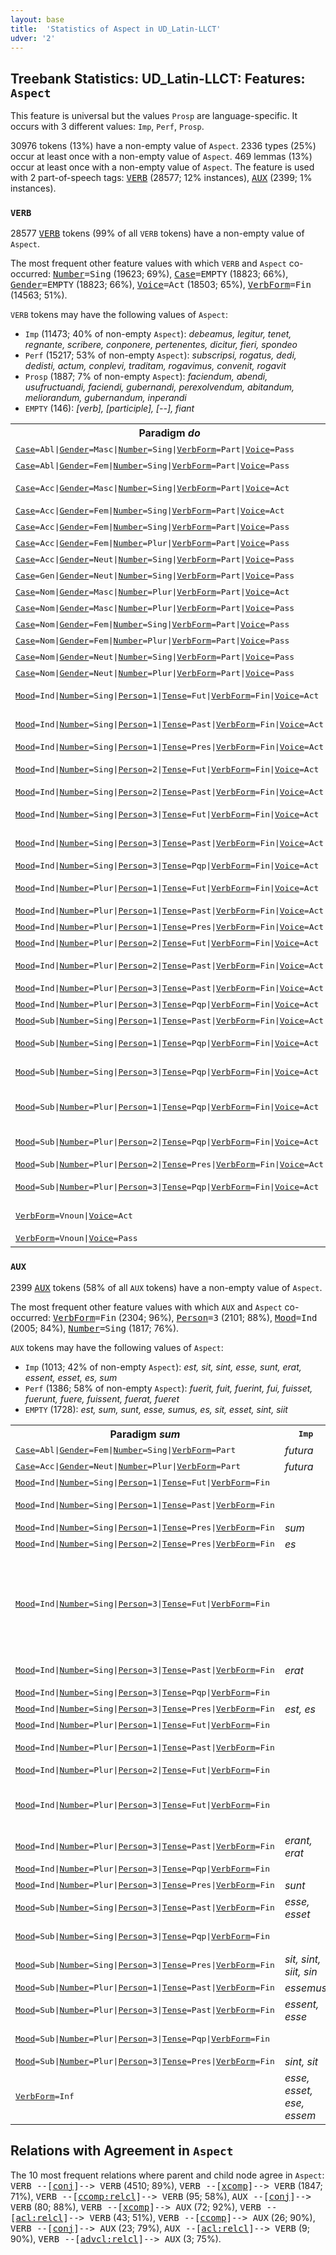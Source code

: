 ```yaml
---
layout: base
title:  'Statistics of Aspect in UD_Latin-LLCT'
udver: '2'
---
```


## Treebank Statistics: UD_Latin-LLCT: Features: `Aspect`

This feature is universal but the values `Prosp` are language-specific.
It occurs with 3 different values: `Imp`, `Perf`, `Prosp`.

30976 tokens (13%) have a non-empty value of `Aspect`.
2336 types (25%) occur at least once with a non-empty value of `Aspect`.
469 lemmas (13%) occur at least once with a non-empty value of `Aspect`.
The feature is used with 2 part-of-speech tags: <tt><a href="la_llct-pos-VERB.html">VERB</a></tt> (28577; 12% instances), <tt><a href="la_llct-pos-AUX.html">AUX</a></tt> (2399; 1% instances).

### `VERB`

28577 <tt><a href="la_llct-pos-VERB.html">VERB</a></tt> tokens (99% of all `VERB` tokens) have a non-empty value of `Aspect`.

The most frequent other feature values with which `VERB` and `Aspect` co-occurred: <tt><a href="la_llct-feat-Number.html">Number</a></tt><tt>=Sing</tt> (19623; 69%), <tt><a href="la_llct-feat-Case.html">Case</a></tt><tt>=EMPTY</tt> (18823; 66%), <tt><a href="la_llct-feat-Gender.html">Gender</a></tt><tt>=EMPTY</tt> (18823; 66%), <tt><a href="la_llct-feat-Voice.html">Voice</a></tt><tt>=Act</tt> (18503; 65%), <tt><a href="la_llct-feat-VerbForm.html">VerbForm</a></tt><tt>=Fin</tt> (14563; 51%).

`VERB` tokens may have the following values of `Aspect`:

* `Imp` (11473; 40% of non-empty `Aspect`): <em>debeamus, legitur, tenet, regnante, scribere, conponere, pertenentes, dicitur, fieri, spondeo</em>
* `Perf` (15217; 53% of non-empty `Aspect`): <em>subscripsi, rogatus, dedi, dedisti, actum, conplevi, traditam, rogavimus, convenit, rogavit</em>
* `Prosp` (1887; 7% of non-empty `Aspect`): <em>faciendum, abendi, usufructuandi, faciendi, gubernandi, perexolvendum, abitandum, meliorandum, gubernandum, inperandi</em>
* `EMPTY` (146): <em>[verb], [participle], [--], fiant</em>

<table>
  <tr><th>Paradigm <i>do</i></th><th><tt>Imp</tt></th><th><tt>Perf</tt></th><th><tt>Prosp</tt></th></tr>
  <tr><td><tt><tt><a href="la_llct-feat-Case.html">Case</a></tt><tt>=Abl</tt>|<tt><a href="la_llct-feat-Gender.html">Gender</a></tt><tt>=Masc</tt>|<tt><a href="la_llct-feat-Number.html">Number</a></tt><tt>=Sing</tt>|<tt><a href="la_llct-feat-VerbForm.html">VerbForm</a></tt><tt>=Part</tt>|<tt><a href="la_llct-feat-Voice.html">Voice</a></tt><tt>=Pass</tt></tt></td><td></td><td></td><td><em>dandum</em></td></tr>
  <tr><td><tt><tt><a href="la_llct-feat-Case.html">Case</a></tt><tt>=Abl</tt>|<tt><a href="la_llct-feat-Gender.html">Gender</a></tt><tt>=Fem</tt>|<tt><a href="la_llct-feat-Number.html">Number</a></tt><tt>=Sing</tt>|<tt><a href="la_llct-feat-VerbForm.html">VerbForm</a></tt><tt>=Part</tt>|<tt><a href="la_llct-feat-Voice.html">Voice</a></tt><tt>=Pass</tt></tt></td><td></td><td><em>data</em></td><td></td></tr>
  <tr><td><tt><tt><a href="la_llct-feat-Case.html">Case</a></tt><tt>=Acc</tt>|<tt><a href="la_llct-feat-Gender.html">Gender</a></tt><tt>=Masc</tt>|<tt><a href="la_llct-feat-Number.html">Number</a></tt><tt>=Sing</tt>|<tt><a href="la_llct-feat-VerbForm.html">VerbForm</a></tt><tt>=Part</tt>|<tt><a href="la_llct-feat-Voice.html">Voice</a></tt><tt>=Act</tt></tt></td><td><em>dante, dantem</em></td><td></td><td></td></tr>
  <tr><td><tt><tt><a href="la_llct-feat-Case.html">Case</a></tt><tt>=Acc</tt>|<tt><a href="la_llct-feat-Gender.html">Gender</a></tt><tt>=Fem</tt>|<tt><a href="la_llct-feat-Number.html">Number</a></tt><tt>=Sing</tt>|<tt><a href="la_llct-feat-VerbForm.html">VerbForm</a></tt><tt>=Part</tt>|<tt><a href="la_llct-feat-Voice.html">Voice</a></tt><tt>=Act</tt></tt></td><td><em>dante</em></td><td></td><td></td></tr>
  <tr><td><tt><tt><a href="la_llct-feat-Case.html">Case</a></tt><tt>=Acc</tt>|<tt><a href="la_llct-feat-Gender.html">Gender</a></tt><tt>=Fem</tt>|<tt><a href="la_llct-feat-Number.html">Number</a></tt><tt>=Sing</tt>|<tt><a href="la_llct-feat-VerbForm.html">VerbForm</a></tt><tt>=Part</tt>|<tt><a href="la_llct-feat-Voice.html">Voice</a></tt><tt>=Pass</tt></tt></td><td></td><td><em>data, datam</em></td><td></td></tr>
  <tr><td><tt><tt><a href="la_llct-feat-Case.html">Case</a></tt><tt>=Acc</tt>|<tt><a href="la_llct-feat-Gender.html">Gender</a></tt><tt>=Fem</tt>|<tt><a href="la_llct-feat-Number.html">Number</a></tt><tt>=Plur</tt>|<tt><a href="la_llct-feat-VerbForm.html">VerbForm</a></tt><tt>=Part</tt>|<tt><a href="la_llct-feat-Voice.html">Voice</a></tt><tt>=Pass</tt></tt></td><td></td><td><em>datas</em></td><td></td></tr>
  <tr><td><tt><tt><a href="la_llct-feat-Case.html">Case</a></tt><tt>=Acc</tt>|<tt><a href="la_llct-feat-Gender.html">Gender</a></tt><tt>=Neut</tt>|<tt><a href="la_llct-feat-Number.html">Number</a></tt><tt>=Sing</tt>|<tt><a href="la_llct-feat-VerbForm.html">VerbForm</a></tt><tt>=Part</tt>|<tt><a href="la_llct-feat-Voice.html">Voice</a></tt><tt>=Pass</tt></tt></td><td></td><td></td><td><em>dandum</em></td></tr>
  <tr><td><tt><tt><a href="la_llct-feat-Case.html">Case</a></tt><tt>=Gen</tt>|<tt><a href="la_llct-feat-Gender.html">Gender</a></tt><tt>=Neut</tt>|<tt><a href="la_llct-feat-Number.html">Number</a></tt><tt>=Sing</tt>|<tt><a href="la_llct-feat-VerbForm.html">VerbForm</a></tt><tt>=Part</tt>|<tt><a href="la_llct-feat-Voice.html">Voice</a></tt><tt>=Pass</tt></tt></td><td></td><td></td><td><em>dandi</em></td></tr>
  <tr><td><tt><tt><a href="la_llct-feat-Case.html">Case</a></tt><tt>=Nom</tt>|<tt><a href="la_llct-feat-Gender.html">Gender</a></tt><tt>=Masc</tt>|<tt><a href="la_llct-feat-Number.html">Number</a></tt><tt>=Plur</tt>|<tt><a href="la_llct-feat-VerbForm.html">VerbForm</a></tt><tt>=Part</tt>|<tt><a href="la_llct-feat-Voice.html">Voice</a></tt><tt>=Act</tt></tt></td><td><em>dantes</em></td><td></td><td></td></tr>
  <tr><td><tt><tt><a href="la_llct-feat-Case.html">Case</a></tt><tt>=Nom</tt>|<tt><a href="la_llct-feat-Gender.html">Gender</a></tt><tt>=Masc</tt>|<tt><a href="la_llct-feat-Number.html">Number</a></tt><tt>=Plur</tt>|<tt><a href="la_llct-feat-VerbForm.html">VerbForm</a></tt><tt>=Part</tt>|<tt><a href="la_llct-feat-Voice.html">Voice</a></tt><tt>=Pass</tt></tt></td><td></td><td><em>dati</em></td><td></td></tr>
  <tr><td><tt><tt><a href="la_llct-feat-Case.html">Case</a></tt><tt>=Nom</tt>|<tt><a href="la_llct-feat-Gender.html">Gender</a></tt><tt>=Fem</tt>|<tt><a href="la_llct-feat-Number.html">Number</a></tt><tt>=Sing</tt>|<tt><a href="la_llct-feat-VerbForm.html">VerbForm</a></tt><tt>=Part</tt>|<tt><a href="la_llct-feat-Voice.html">Voice</a></tt><tt>=Pass</tt></tt></td><td></td><td><em>data, datas</em></td><td></td></tr>
  <tr><td><tt><tt><a href="la_llct-feat-Case.html">Case</a></tt><tt>=Nom</tt>|<tt><a href="la_llct-feat-Gender.html">Gender</a></tt><tt>=Fem</tt>|<tt><a href="la_llct-feat-Number.html">Number</a></tt><tt>=Plur</tt>|<tt><a href="la_llct-feat-VerbForm.html">VerbForm</a></tt><tt>=Part</tt>|<tt><a href="la_llct-feat-Voice.html">Voice</a></tt><tt>=Pass</tt></tt></td><td></td><td><em>date</em></td><td></td></tr>
  <tr><td><tt><tt><a href="la_llct-feat-Case.html">Case</a></tt><tt>=Nom</tt>|<tt><a href="la_llct-feat-Gender.html">Gender</a></tt><tt>=Neut</tt>|<tt><a href="la_llct-feat-Number.html">Number</a></tt><tt>=Sing</tt>|<tt><a href="la_llct-feat-VerbForm.html">VerbForm</a></tt><tt>=Part</tt>|<tt><a href="la_llct-feat-Voice.html">Voice</a></tt><tt>=Pass</tt></tt></td><td></td><td><em>datum</em></td><td></td></tr>
  <tr><td><tt><tt><a href="la_llct-feat-Case.html">Case</a></tt><tt>=Nom</tt>|<tt><a href="la_llct-feat-Gender.html">Gender</a></tt><tt>=Neut</tt>|<tt><a href="la_llct-feat-Number.html">Number</a></tt><tt>=Plur</tt>|<tt><a href="la_llct-feat-VerbForm.html">VerbForm</a></tt><tt>=Part</tt>|<tt><a href="la_llct-feat-Voice.html">Voice</a></tt><tt>=Pass</tt></tt></td><td></td><td><em>data</em></td><td></td></tr>
  <tr><td><tt><tt><a href="la_llct-feat-Mood.html">Mood</a></tt><tt>=Ind</tt>|<tt><a href="la_llct-feat-Number.html">Number</a></tt><tt>=Sing</tt>|<tt><a href="la_llct-feat-Person.html">Person</a></tt><tt>=1</tt>|<tt><a href="la_llct-feat-Tense.html">Tense</a></tt><tt>=Fut</tt>|<tt><a href="la_llct-feat-VerbForm.html">VerbForm</a></tt><tt>=Fin</tt>|<tt><a href="la_llct-feat-Voice.html">Voice</a></tt><tt>=Act</tt></tt></td><td></td><td><em>dedero, dederi</em></td><td></td></tr>
  <tr><td><tt><tt><a href="la_llct-feat-Mood.html">Mood</a></tt><tt>=Ind</tt>|<tt><a href="la_llct-feat-Number.html">Number</a></tt><tt>=Sing</tt>|<tt><a href="la_llct-feat-Person.html">Person</a></tt><tt>=1</tt>|<tt><a href="la_llct-feat-Tense.html">Tense</a></tt><tt>=Past</tt>|<tt><a href="la_llct-feat-VerbForm.html">VerbForm</a></tt><tt>=Fin</tt>|<tt><a href="la_llct-feat-Voice.html">Voice</a></tt><tt>=Act</tt></tt></td><td></td><td><em>dedi, dedit, dedii, didi</em></td><td></td></tr>
  <tr><td><tt><tt><a href="la_llct-feat-Mood.html">Mood</a></tt><tt>=Ind</tt>|<tt><a href="la_llct-feat-Number.html">Number</a></tt><tt>=Sing</tt>|<tt><a href="la_llct-feat-Person.html">Person</a></tt><tt>=1</tt>|<tt><a href="la_llct-feat-Tense.html">Tense</a></tt><tt>=Pres</tt>|<tt><a href="la_llct-feat-VerbForm.html">VerbForm</a></tt><tt>=Fin</tt>|<tt><a href="la_llct-feat-Voice.html">Voice</a></tt><tt>=Act</tt></tt></td><td><em>do</em></td><td></td><td></td></tr>
  <tr><td><tt><tt><a href="la_llct-feat-Mood.html">Mood</a></tt><tt>=Ind</tt>|<tt><a href="la_llct-feat-Number.html">Number</a></tt><tt>=Sing</tt>|<tt><a href="la_llct-feat-Person.html">Person</a></tt><tt>=2</tt>|<tt><a href="la_llct-feat-Tense.html">Tense</a></tt><tt>=Fut</tt>|<tt><a href="la_llct-feat-VerbForm.html">VerbForm</a></tt><tt>=Fin</tt>|<tt><a href="la_llct-feat-Voice.html">Voice</a></tt><tt>=Act</tt></tt></td><td></td><td><em>dederis, dederit</em></td><td></td></tr>
  <tr><td><tt><tt><a href="la_llct-feat-Mood.html">Mood</a></tt><tt>=Ind</tt>|<tt><a href="la_llct-feat-Number.html">Number</a></tt><tt>=Sing</tt>|<tt><a href="la_llct-feat-Person.html">Person</a></tt><tt>=2</tt>|<tt><a href="la_llct-feat-Tense.html">Tense</a></tt><tt>=Past</tt>|<tt><a href="la_llct-feat-VerbForm.html">VerbForm</a></tt><tt>=Fin</tt>|<tt><a href="la_llct-feat-Voice.html">Voice</a></tt><tt>=Act</tt></tt></td><td></td><td><em>dedisti</em></td><td></td></tr>
  <tr><td><tt><tt><a href="la_llct-feat-Mood.html">Mood</a></tt><tt>=Ind</tt>|<tt><a href="la_llct-feat-Number.html">Number</a></tt><tt>=Sing</tt>|<tt><a href="la_llct-feat-Person.html">Person</a></tt><tt>=3</tt>|<tt><a href="la_llct-feat-Tense.html">Tense</a></tt><tt>=Fut</tt>|<tt><a href="la_llct-feat-VerbForm.html">VerbForm</a></tt><tt>=Fin</tt>|<tt><a href="la_llct-feat-Voice.html">Voice</a></tt><tt>=Act</tt></tt></td><td></td><td><em>dederit, dederis</em></td><td></td></tr>
  <tr><td><tt><tt><a href="la_llct-feat-Mood.html">Mood</a></tt><tt>=Ind</tt>|<tt><a href="la_llct-feat-Number.html">Number</a></tt><tt>=Sing</tt>|<tt><a href="la_llct-feat-Person.html">Person</a></tt><tt>=3</tt>|<tt><a href="la_llct-feat-Tense.html">Tense</a></tt><tt>=Past</tt>|<tt><a href="la_llct-feat-VerbForm.html">VerbForm</a></tt><tt>=Fin</tt>|<tt><a href="la_llct-feat-Voice.html">Voice</a></tt><tt>=Act</tt></tt></td><td></td><td><em>dedi, dedit, dede, dedem</em></td><td></td></tr>
  <tr><td><tt><tt><a href="la_llct-feat-Mood.html">Mood</a></tt><tt>=Ind</tt>|<tt><a href="la_llct-feat-Number.html">Number</a></tt><tt>=Sing</tt>|<tt><a href="la_llct-feat-Person.html">Person</a></tt><tt>=3</tt>|<tt><a href="la_llct-feat-Tense.html">Tense</a></tt><tt>=Pqp</tt>|<tt><a href="la_llct-feat-VerbForm.html">VerbForm</a></tt><tt>=Fin</tt>|<tt><a href="la_llct-feat-Voice.html">Voice</a></tt><tt>=Act</tt></tt></td><td></td><td><em>dederat</em></td><td></td></tr>
  <tr><td><tt><tt><a href="la_llct-feat-Mood.html">Mood</a></tt><tt>=Ind</tt>|<tt><a href="la_llct-feat-Number.html">Number</a></tt><tt>=Plur</tt>|<tt><a href="la_llct-feat-Person.html">Person</a></tt><tt>=1</tt>|<tt><a href="la_llct-feat-Tense.html">Tense</a></tt><tt>=Fut</tt>|<tt><a href="la_llct-feat-VerbForm.html">VerbForm</a></tt><tt>=Fin</tt>|<tt><a href="la_llct-feat-Voice.html">Voice</a></tt><tt>=Act</tt></tt></td><td></td><td><em>dederimus, derimus</em></td><td></td></tr>
  <tr><td><tt><tt><a href="la_llct-feat-Mood.html">Mood</a></tt><tt>=Ind</tt>|<tt><a href="la_llct-feat-Number.html">Number</a></tt><tt>=Plur</tt>|<tt><a href="la_llct-feat-Person.html">Person</a></tt><tt>=1</tt>|<tt><a href="la_llct-feat-Tense.html">Tense</a></tt><tt>=Past</tt>|<tt><a href="la_llct-feat-VerbForm.html">VerbForm</a></tt><tt>=Fin</tt>|<tt><a href="la_llct-feat-Voice.html">Voice</a></tt><tt>=Act</tt></tt></td><td></td><td><em>dedimus</em></td><td></td></tr>
  <tr><td><tt><tt><a href="la_llct-feat-Mood.html">Mood</a></tt><tt>=Ind</tt>|<tt><a href="la_llct-feat-Number.html">Number</a></tt><tt>=Plur</tt>|<tt><a href="la_llct-feat-Person.html">Person</a></tt><tt>=1</tt>|<tt><a href="la_llct-feat-Tense.html">Tense</a></tt><tt>=Pres</tt>|<tt><a href="la_llct-feat-VerbForm.html">VerbForm</a></tt><tt>=Fin</tt>|<tt><a href="la_llct-feat-Voice.html">Voice</a></tt><tt>=Act</tt></tt></td><td><em>damus</em></td><td></td><td></td></tr>
  <tr><td><tt><tt><a href="la_llct-feat-Mood.html">Mood</a></tt><tt>=Ind</tt>|<tt><a href="la_llct-feat-Number.html">Number</a></tt><tt>=Plur</tt>|<tt><a href="la_llct-feat-Person.html">Person</a></tt><tt>=2</tt>|<tt><a href="la_llct-feat-Tense.html">Tense</a></tt><tt>=Fut</tt>|<tt><a href="la_llct-feat-VerbForm.html">VerbForm</a></tt><tt>=Fin</tt>|<tt><a href="la_llct-feat-Voice.html">Voice</a></tt><tt>=Act</tt></tt></td><td></td><td><em>dederitis</em></td><td></td></tr>
  <tr><td><tt><tt><a href="la_llct-feat-Mood.html">Mood</a></tt><tt>=Ind</tt>|<tt><a href="la_llct-feat-Number.html">Number</a></tt><tt>=Plur</tt>|<tt><a href="la_llct-feat-Person.html">Person</a></tt><tt>=2</tt>|<tt><a href="la_llct-feat-Tense.html">Tense</a></tt><tt>=Past</tt>|<tt><a href="la_llct-feat-VerbForm.html">VerbForm</a></tt><tt>=Fin</tt>|<tt><a href="la_llct-feat-Voice.html">Voice</a></tt><tt>=Act</tt></tt></td><td></td><td><em>dedistis, dediste</em></td><td></td></tr>
  <tr><td><tt><tt><a href="la_llct-feat-Mood.html">Mood</a></tt><tt>=Ind</tt>|<tt><a href="la_llct-feat-Number.html">Number</a></tt><tt>=Plur</tt>|<tt><a href="la_llct-feat-Person.html">Person</a></tt><tt>=3</tt>|<tt><a href="la_llct-feat-Tense.html">Tense</a></tt><tt>=Past</tt>|<tt><a href="la_llct-feat-VerbForm.html">VerbForm</a></tt><tt>=Fin</tt>|<tt><a href="la_llct-feat-Voice.html">Voice</a></tt><tt>=Act</tt></tt></td><td></td><td><em>dederunt</em></td><td></td></tr>
  <tr><td><tt><tt><a href="la_llct-feat-Mood.html">Mood</a></tt><tt>=Ind</tt>|<tt><a href="la_llct-feat-Number.html">Number</a></tt><tt>=Plur</tt>|<tt><a href="la_llct-feat-Person.html">Person</a></tt><tt>=3</tt>|<tt><a href="la_llct-feat-Tense.html">Tense</a></tt><tt>=Pqp</tt>|<tt><a href="la_llct-feat-VerbForm.html">VerbForm</a></tt><tt>=Fin</tt>|<tt><a href="la_llct-feat-Voice.html">Voice</a></tt><tt>=Act</tt></tt></td><td></td><td><em>dederant</em></td><td></td></tr>
  <tr><td><tt><tt><a href="la_llct-feat-Mood.html">Mood</a></tt><tt>=Sub</tt>|<tt><a href="la_llct-feat-Number.html">Number</a></tt><tt>=Sing</tt>|<tt><a href="la_llct-feat-Person.html">Person</a></tt><tt>=1</tt>|<tt><a href="la_llct-feat-Tense.html">Tense</a></tt><tt>=Past</tt>|<tt><a href="la_llct-feat-VerbForm.html">VerbForm</a></tt><tt>=Fin</tt>|<tt><a href="la_llct-feat-Voice.html">Voice</a></tt><tt>=Act</tt></tt></td><td><em>dare</em></td><td></td><td></td></tr>
  <tr><td><tt><tt><a href="la_llct-feat-Mood.html">Mood</a></tt><tt>=Sub</tt>|<tt><a href="la_llct-feat-Number.html">Number</a></tt><tt>=Sing</tt>|<tt><a href="la_llct-feat-Person.html">Person</a></tt><tt>=1</tt>|<tt><a href="la_llct-feat-Tense.html">Tense</a></tt><tt>=Pqp</tt>|<tt><a href="la_llct-feat-VerbForm.html">VerbForm</a></tt><tt>=Fin</tt>|<tt><a href="la_llct-feat-Voice.html">Voice</a></tt><tt>=Act</tt></tt></td><td></td><td><em>dedissem, dedisse</em></td><td></td></tr>
  <tr><td><tt><tt><a href="la_llct-feat-Mood.html">Mood</a></tt><tt>=Sub</tt>|<tt><a href="la_llct-feat-Number.html">Number</a></tt><tt>=Sing</tt>|<tt><a href="la_llct-feat-Person.html">Person</a></tt><tt>=3</tt>|<tt><a href="la_llct-feat-Tense.html">Tense</a></tt><tt>=Pqp</tt>|<tt><a href="la_llct-feat-VerbForm.html">VerbForm</a></tt><tt>=Fin</tt>|<tt><a href="la_llct-feat-Voice.html">Voice</a></tt><tt>=Act</tt></tt></td><td></td><td><em>dedisset, dedisse</em></td><td></td></tr>
  <tr><td><tt><tt><a href="la_llct-feat-Mood.html">Mood</a></tt><tt>=Sub</tt>|<tt><a href="la_llct-feat-Number.html">Number</a></tt><tt>=Plur</tt>|<tt><a href="la_llct-feat-Person.html">Person</a></tt><tt>=1</tt>|<tt><a href="la_llct-feat-Tense.html">Tense</a></tt><tt>=Pqp</tt>|<tt><a href="la_llct-feat-VerbForm.html">VerbForm</a></tt><tt>=Fin</tt>|<tt><a href="la_llct-feat-Voice.html">Voice</a></tt><tt>=Act</tt></tt></td><td></td><td><em>dedissemus, dedessemus, dedissimus</em></td><td></td></tr>
  <tr><td><tt><tt><a href="la_llct-feat-Mood.html">Mood</a></tt><tt>=Sub</tt>|<tt><a href="la_llct-feat-Number.html">Number</a></tt><tt>=Plur</tt>|<tt><a href="la_llct-feat-Person.html">Person</a></tt><tt>=2</tt>|<tt><a href="la_llct-feat-Tense.html">Tense</a></tt><tt>=Pqp</tt>|<tt><a href="la_llct-feat-VerbForm.html">VerbForm</a></tt><tt>=Fin</tt>|<tt><a href="la_llct-feat-Voice.html">Voice</a></tt><tt>=Act</tt></tt></td><td></td><td><em>dedissetis, dedissitis</em></td><td></td></tr>
  <tr><td><tt><tt><a href="la_llct-feat-Mood.html">Mood</a></tt><tt>=Sub</tt>|<tt><a href="la_llct-feat-Number.html">Number</a></tt><tt>=Plur</tt>|<tt><a href="la_llct-feat-Person.html">Person</a></tt><tt>=2</tt>|<tt><a href="la_llct-feat-Tense.html">Tense</a></tt><tt>=Pres</tt>|<tt><a href="la_llct-feat-VerbForm.html">VerbForm</a></tt><tt>=Fin</tt>|<tt><a href="la_llct-feat-Voice.html">Voice</a></tt><tt>=Act</tt></tt></td><td><em>detis</em></td><td></td><td></td></tr>
  <tr><td><tt><tt><a href="la_llct-feat-Mood.html">Mood</a></tt><tt>=Sub</tt>|<tt><a href="la_llct-feat-Number.html">Number</a></tt><tt>=Plur</tt>|<tt><a href="la_llct-feat-Person.html">Person</a></tt><tt>=3</tt>|<tt><a href="la_llct-feat-Tense.html">Tense</a></tt><tt>=Pqp</tt>|<tt><a href="la_llct-feat-VerbForm.html">VerbForm</a></tt><tt>=Fin</tt>|<tt><a href="la_llct-feat-Voice.html">Voice</a></tt><tt>=Act</tt></tt></td><td></td><td><em>dedisserunt, dedissent</em></td><td></td></tr>
  <tr><td><tt><tt><a href="la_llct-feat-VerbForm.html">VerbForm</a></tt><tt>=Vnoun</tt>|<tt><a href="la_llct-feat-Voice.html">Voice</a></tt><tt>=Act</tt></tt></td><td><em>dare, dere</em></td><td></td><td></td></tr>
  <tr><td><tt><tt><a href="la_llct-feat-VerbForm.html">VerbForm</a></tt><tt>=Vnoun</tt>|<tt><a href="la_llct-feat-Voice.html">Voice</a></tt><tt>=Pass</tt></tt></td><td><em>dari</em></td><td></td><td></td></tr>
</table>

### `AUX`

2399 <tt><a href="la_llct-pos-AUX.html">AUX</a></tt> tokens (58% of all `AUX` tokens) have a non-empty value of `Aspect`.

The most frequent other feature values with which `AUX` and `Aspect` co-occurred: <tt><a href="la_llct-feat-VerbForm.html">VerbForm</a></tt><tt>=Fin</tt> (2304; 96%), <tt><a href="la_llct-feat-Person.html">Person</a></tt><tt>=3</tt> (2101; 88%), <tt><a href="la_llct-feat-Mood.html">Mood</a></tt><tt>=Ind</tt> (2005; 84%), <tt><a href="la_llct-feat-Number.html">Number</a></tt><tt>=Sing</tt> (1817; 76%).

`AUX` tokens may have the following values of `Aspect`:

* `Imp` (1013; 42% of non-empty `Aspect`): <em>est, sit, sint, esse, sunt, erat, essent, esset, es, sum</em>
* `Perf` (1386; 58% of non-empty `Aspect`): <em>fuerit, fuit, fuerint, fui, fuisset, fuerunt, fuere, fuissent, fuerat, fueret</em>
* `EMPTY` (1728): <em>est, sum, sunt, esse, sumus, es, sit, esset, sint, siit</em>

<table>
  <tr><th>Paradigm <i>sum</i></th><th><tt>Imp</tt></th><th><tt>Perf</tt></th></tr>
  <tr><td><tt><tt><a href="la_llct-feat-Case.html">Case</a></tt><tt>=Abl</tt>|<tt><a href="la_llct-feat-Gender.html">Gender</a></tt><tt>=Fem</tt>|<tt><a href="la_llct-feat-Number.html">Number</a></tt><tt>=Sing</tt>|<tt><a href="la_llct-feat-VerbForm.html">VerbForm</a></tt><tt>=Part</tt></tt></td><td><em>futura</em></td><td></td></tr>
  <tr><td><tt><tt><a href="la_llct-feat-Case.html">Case</a></tt><tt>=Acc</tt>|<tt><a href="la_llct-feat-Gender.html">Gender</a></tt><tt>=Neut</tt>|<tt><a href="la_llct-feat-Number.html">Number</a></tt><tt>=Plur</tt>|<tt><a href="la_llct-feat-VerbForm.html">VerbForm</a></tt><tt>=Part</tt></tt></td><td><em>futura</em></td><td></td></tr>
  <tr><td><tt><tt><a href="la_llct-feat-Mood.html">Mood</a></tt><tt>=Ind</tt>|<tt><a href="la_llct-feat-Number.html">Number</a></tt><tt>=Sing</tt>|<tt><a href="la_llct-feat-Person.html">Person</a></tt><tt>=1</tt>|<tt><a href="la_llct-feat-Tense.html">Tense</a></tt><tt>=Fut</tt>|<tt><a href="la_llct-feat-VerbForm.html">VerbForm</a></tt><tt>=Fin</tt></tt></td><td></td><td><em>fuero</em></td></tr>
  <tr><td><tt><tt><a href="la_llct-feat-Mood.html">Mood</a></tt><tt>=Ind</tt>|<tt><a href="la_llct-feat-Number.html">Number</a></tt><tt>=Sing</tt>|<tt><a href="la_llct-feat-Person.html">Person</a></tt><tt>=1</tt>|<tt><a href="la_llct-feat-Tense.html">Tense</a></tt><tt>=Past</tt>|<tt><a href="la_llct-feat-VerbForm.html">VerbForm</a></tt><tt>=Fin</tt></tt></td><td></td><td><em>fui, fuit, foi</em></td></tr>
  <tr><td><tt><tt><a href="la_llct-feat-Mood.html">Mood</a></tt><tt>=Ind</tt>|<tt><a href="la_llct-feat-Number.html">Number</a></tt><tt>=Sing</tt>|<tt><a href="la_llct-feat-Person.html">Person</a></tt><tt>=1</tt>|<tt><a href="la_llct-feat-Tense.html">Tense</a></tt><tt>=Pres</tt>|<tt><a href="la_llct-feat-VerbForm.html">VerbForm</a></tt><tt>=Fin</tt></tt></td><td><em>sum</em></td><td></td></tr>
  <tr><td><tt><tt><a href="la_llct-feat-Mood.html">Mood</a></tt><tt>=Ind</tt>|<tt><a href="la_llct-feat-Number.html">Number</a></tt><tt>=Sing</tt>|<tt><a href="la_llct-feat-Person.html">Person</a></tt><tt>=2</tt>|<tt><a href="la_llct-feat-Tense.html">Tense</a></tt><tt>=Pres</tt>|<tt><a href="la_llct-feat-VerbForm.html">VerbForm</a></tt><tt>=Fin</tt></tt></td><td><em>es</em></td><td></td></tr>
  <tr><td><tt><tt><a href="la_llct-feat-Mood.html">Mood</a></tt><tt>=Ind</tt>|<tt><a href="la_llct-feat-Number.html">Number</a></tt><tt>=Sing</tt>|<tt><a href="la_llct-feat-Person.html">Person</a></tt><tt>=3</tt>|<tt><a href="la_llct-feat-Tense.html">Tense</a></tt><tt>=Fut</tt>|<tt><a href="la_llct-feat-VerbForm.html">VerbForm</a></tt><tt>=Fin</tt></tt></td><td></td><td><em>fuerit, fuerint, fuere, fueret, fueri, fuerent, fueris, furit</em></td></tr>
  <tr><td><tt><tt><a href="la_llct-feat-Mood.html">Mood</a></tt><tt>=Ind</tt>|<tt><a href="la_llct-feat-Number.html">Number</a></tt><tt>=Sing</tt>|<tt><a href="la_llct-feat-Person.html">Person</a></tt><tt>=3</tt>|<tt><a href="la_llct-feat-Tense.html">Tense</a></tt><tt>=Past</tt>|<tt><a href="la_llct-feat-VerbForm.html">VerbForm</a></tt><tt>=Fin</tt></tt></td><td><em>erat</em></td><td><em>fuit, fui, fuet, fue</em></td></tr>
  <tr><td><tt><tt><a href="la_llct-feat-Mood.html">Mood</a></tt><tt>=Ind</tt>|<tt><a href="la_llct-feat-Number.html">Number</a></tt><tt>=Sing</tt>|<tt><a href="la_llct-feat-Person.html">Person</a></tt><tt>=3</tt>|<tt><a href="la_llct-feat-Tense.html">Tense</a></tt><tt>=Pqp</tt>|<tt><a href="la_llct-feat-VerbForm.html">VerbForm</a></tt><tt>=Fin</tt></tt></td><td></td><td><em>fuerat</em></td></tr>
  <tr><td><tt><tt><a href="la_llct-feat-Mood.html">Mood</a></tt><tt>=Ind</tt>|<tt><a href="la_llct-feat-Number.html">Number</a></tt><tt>=Sing</tt>|<tt><a href="la_llct-feat-Person.html">Person</a></tt><tt>=3</tt>|<tt><a href="la_llct-feat-Tense.html">Tense</a></tt><tt>=Pres</tt>|<tt><a href="la_llct-feat-VerbForm.html">VerbForm</a></tt><tt>=Fin</tt></tt></td><td><em>est, es</em></td><td></td></tr>
  <tr><td><tt><tt><a href="la_llct-feat-Mood.html">Mood</a></tt><tt>=Ind</tt>|<tt><a href="la_llct-feat-Number.html">Number</a></tt><tt>=Plur</tt>|<tt><a href="la_llct-feat-Person.html">Person</a></tt><tt>=1</tt>|<tt><a href="la_llct-feat-Tense.html">Tense</a></tt><tt>=Fut</tt>|<tt><a href="la_llct-feat-VerbForm.html">VerbForm</a></tt><tt>=Fin</tt></tt></td><td></td><td><em>fuerimus</em></td></tr>
  <tr><td><tt><tt><a href="la_llct-feat-Mood.html">Mood</a></tt><tt>=Ind</tt>|<tt><a href="la_llct-feat-Number.html">Number</a></tt><tt>=Plur</tt>|<tt><a href="la_llct-feat-Person.html">Person</a></tt><tt>=1</tt>|<tt><a href="la_llct-feat-Tense.html">Tense</a></tt><tt>=Past</tt>|<tt><a href="la_llct-feat-VerbForm.html">VerbForm</a></tt><tt>=Fin</tt></tt></td><td></td><td><em>fuemus, fuimus</em></td></tr>
  <tr><td><tt><tt><a href="la_llct-feat-Mood.html">Mood</a></tt><tt>=Ind</tt>|<tt><a href="la_llct-feat-Number.html">Number</a></tt><tt>=Plur</tt>|<tt><a href="la_llct-feat-Person.html">Person</a></tt><tt>=2</tt>|<tt><a href="la_llct-feat-Tense.html">Tense</a></tt><tt>=Fut</tt>|<tt><a href="la_llct-feat-VerbForm.html">VerbForm</a></tt><tt>=Fin</tt></tt></td><td></td><td><em>fueritis</em></td></tr>
  <tr><td><tt><tt><a href="la_llct-feat-Mood.html">Mood</a></tt><tt>=Ind</tt>|<tt><a href="la_llct-feat-Number.html">Number</a></tt><tt>=Plur</tt>|<tt><a href="la_llct-feat-Person.html">Person</a></tt><tt>=3</tt>|<tt><a href="la_llct-feat-Tense.html">Tense</a></tt><tt>=Fut</tt>|<tt><a href="la_llct-feat-VerbForm.html">VerbForm</a></tt><tt>=Fin</tt></tt></td><td></td><td><em>fuerint, fuerit, fuerent, fueret</em></td></tr>
  <tr><td><tt><tt><a href="la_llct-feat-Mood.html">Mood</a></tt><tt>=Ind</tt>|<tt><a href="la_llct-feat-Number.html">Number</a></tt><tt>=Plur</tt>|<tt><a href="la_llct-feat-Person.html">Person</a></tt><tt>=3</tt>|<tt><a href="la_llct-feat-Tense.html">Tense</a></tt><tt>=Past</tt>|<tt><a href="la_llct-feat-VerbForm.html">VerbForm</a></tt><tt>=Fin</tt></tt></td><td><em>erant, erat</em></td><td><em>fuerunt</em></td></tr>
  <tr><td><tt><tt><a href="la_llct-feat-Mood.html">Mood</a></tt><tt>=Ind</tt>|<tt><a href="la_llct-feat-Number.html">Number</a></tt><tt>=Plur</tt>|<tt><a href="la_llct-feat-Person.html">Person</a></tt><tt>=3</tt>|<tt><a href="la_llct-feat-Tense.html">Tense</a></tt><tt>=Pqp</tt>|<tt><a href="la_llct-feat-VerbForm.html">VerbForm</a></tt><tt>=Fin</tt></tt></td><td></td><td><em>fuerant</em></td></tr>
  <tr><td><tt><tt><a href="la_llct-feat-Mood.html">Mood</a></tt><tt>=Ind</tt>|<tt><a href="la_llct-feat-Number.html">Number</a></tt><tt>=Plur</tt>|<tt><a href="la_llct-feat-Person.html">Person</a></tt><tt>=3</tt>|<tt><a href="la_llct-feat-Tense.html">Tense</a></tt><tt>=Pres</tt>|<tt><a href="la_llct-feat-VerbForm.html">VerbForm</a></tt><tt>=Fin</tt></tt></td><td><em>sunt</em></td><td></td></tr>
  <tr><td><tt><tt><a href="la_llct-feat-Mood.html">Mood</a></tt><tt>=Sub</tt>|<tt><a href="la_llct-feat-Number.html">Number</a></tt><tt>=Sing</tt>|<tt><a href="la_llct-feat-Person.html">Person</a></tt><tt>=3</tt>|<tt><a href="la_llct-feat-Tense.html">Tense</a></tt><tt>=Past</tt>|<tt><a href="la_llct-feat-VerbForm.html">VerbForm</a></tt><tt>=Fin</tt></tt></td><td><em>esse, esset</em></td><td></td></tr>
  <tr><td><tt><tt><a href="la_llct-feat-Mood.html">Mood</a></tt><tt>=Sub</tt>|<tt><a href="la_llct-feat-Number.html">Number</a></tt><tt>=Sing</tt>|<tt><a href="la_llct-feat-Person.html">Person</a></tt><tt>=3</tt>|<tt><a href="la_llct-feat-Tense.html">Tense</a></tt><tt>=Pqp</tt>|<tt><a href="la_llct-feat-VerbForm.html">VerbForm</a></tt><tt>=Fin</tt></tt></td><td></td><td><em>fuisset, fuisse</em></td></tr>
  <tr><td><tt><tt><a href="la_llct-feat-Mood.html">Mood</a></tt><tt>=Sub</tt>|<tt><a href="la_llct-feat-Number.html">Number</a></tt><tt>=Sing</tt>|<tt><a href="la_llct-feat-Person.html">Person</a></tt><tt>=3</tt>|<tt><a href="la_llct-feat-Tense.html">Tense</a></tt><tt>=Pres</tt>|<tt><a href="la_llct-feat-VerbForm.html">VerbForm</a></tt><tt>=Fin</tt></tt></td><td><em>sit, sint, siit, sin</em></td><td></td></tr>
  <tr><td><tt><tt><a href="la_llct-feat-Mood.html">Mood</a></tt><tt>=Sub</tt>|<tt><a href="la_llct-feat-Number.html">Number</a></tt><tt>=Plur</tt>|<tt><a href="la_llct-feat-Person.html">Person</a></tt><tt>=1</tt>|<tt><a href="la_llct-feat-Tense.html">Tense</a></tt><tt>=Past</tt>|<tt><a href="la_llct-feat-VerbForm.html">VerbForm</a></tt><tt>=Fin</tt></tt></td><td><em>essemus</em></td><td></td></tr>
  <tr><td><tt><tt><a href="la_llct-feat-Mood.html">Mood</a></tt><tt>=Sub</tt>|<tt><a href="la_llct-feat-Number.html">Number</a></tt><tt>=Plur</tt>|<tt><a href="la_llct-feat-Person.html">Person</a></tt><tt>=3</tt>|<tt><a href="la_llct-feat-Tense.html">Tense</a></tt><tt>=Past</tt>|<tt><a href="la_llct-feat-VerbForm.html">VerbForm</a></tt><tt>=Fin</tt></tt></td><td><em>essent, esse</em></td><td></td></tr>
  <tr><td><tt><tt><a href="la_llct-feat-Mood.html">Mood</a></tt><tt>=Sub</tt>|<tt><a href="la_llct-feat-Number.html">Number</a></tt><tt>=Plur</tt>|<tt><a href="la_llct-feat-Person.html">Person</a></tt><tt>=3</tt>|<tt><a href="la_llct-feat-Tense.html">Tense</a></tt><tt>=Pqp</tt>|<tt><a href="la_llct-feat-VerbForm.html">VerbForm</a></tt><tt>=Fin</tt></tt></td><td></td><td><em>fuissent, fuisserunt</em></td></tr>
  <tr><td><tt><tt><a href="la_llct-feat-Mood.html">Mood</a></tt><tt>=Sub</tt>|<tt><a href="la_llct-feat-Number.html">Number</a></tt><tt>=Plur</tt>|<tt><a href="la_llct-feat-Person.html">Person</a></tt><tt>=3</tt>|<tt><a href="la_llct-feat-Tense.html">Tense</a></tt><tt>=Pres</tt>|<tt><a href="la_llct-feat-VerbForm.html">VerbForm</a></tt><tt>=Fin</tt></tt></td><td><em>sint, sit</em></td><td></td></tr>
  <tr><td><tt><tt><a href="la_llct-feat-VerbForm.html">VerbForm</a></tt><tt>=Inf</tt></tt></td><td><em>esse, esset, ese, essem</em></td><td><em>fuisset, fuisse, fuissent</em></td></tr>
</table>

## Relations with Agreement in `Aspect`

The 10 most frequent relations where parent and child node agree in `Aspect`:
<tt>VERB --[<tt><a href="la_llct-dep-conj.html">conj</a></tt>]--> VERB</tt> (4510; 89%),
<tt>VERB --[<tt><a href="la_llct-dep-xcomp.html">xcomp</a></tt>]--> VERB</tt> (1847; 71%),
<tt>VERB --[<tt><a href="la_llct-dep-ccomp-relcl.html">ccomp:relcl</a></tt>]--> VERB</tt> (95; 58%),
<tt>AUX --[<tt><a href="la_llct-dep-conj.html">conj</a></tt>]--> VERB</tt> (80; 88%),
<tt>VERB --[<tt><a href="la_llct-dep-xcomp.html">xcomp</a></tt>]--> AUX</tt> (72; 92%),
<tt>VERB --[<tt><a href="la_llct-dep-acl-relcl.html">acl:relcl</a></tt>]--> VERB</tt> (43; 51%),
<tt>VERB --[<tt><a href="la_llct-dep-ccomp.html">ccomp</a></tt>]--> AUX</tt> (26; 90%),
<tt>VERB --[<tt><a href="la_llct-dep-conj.html">conj</a></tt>]--> AUX</tt> (23; 79%),
<tt>AUX --[<tt><a href="la_llct-dep-acl-relcl.html">acl:relcl</a></tt>]--> VERB</tt> (9; 90%),
<tt>VERB --[<tt><a href="la_llct-dep-advcl-relcl.html">advcl:relcl</a></tt>]--> AUX</tt> (3; 75%).

